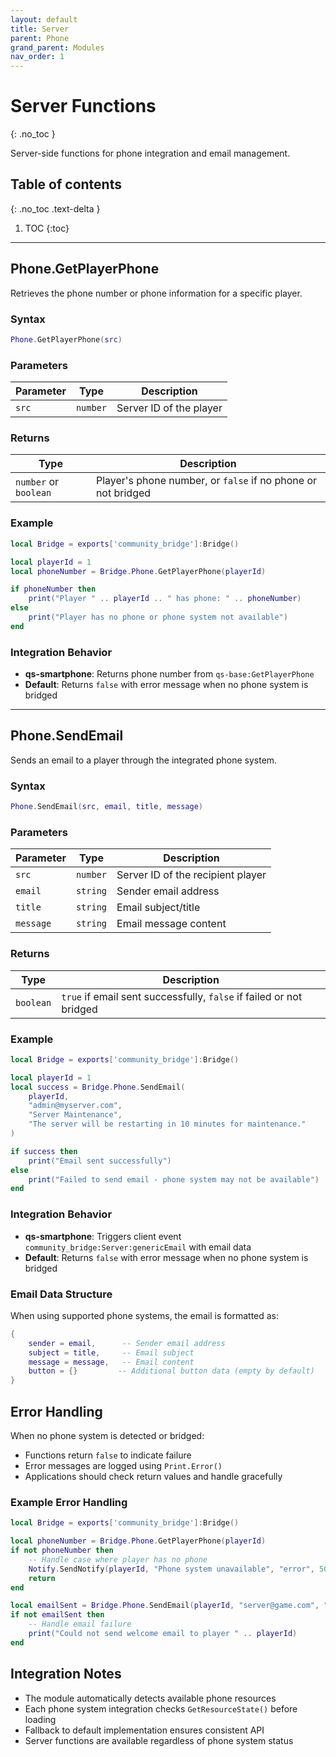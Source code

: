 ```yaml
---
layout: default
title: Server
parent: Phone
grand_parent: Modules
nav_order: 1
---
```


# Server Functions
{: .no_toc }

Server-side functions for phone integration and email management.

## Table of contents
{: .no_toc .text-delta }

1. TOC
{:toc}

---

## Phone.GetPlayerPhone

Retrieves the phone number or phone information for a specific player.

### Syntax

```lua
Phone.GetPlayerPhone(src)
```

### Parameters

| Parameter | Type | Description |
|-----------|------|-------------|
| `src` | `number` | Server ID of the player |

### Returns

| Type | Description |
|------|-------------|
| `number` or `boolean` | Player's phone number, or `false` if no phone or not bridged |

### Example

```lua
local Bridge = exports['community_bridge']:Bridge()

local playerId = 1
local phoneNumber = Bridge.Phone.GetPlayerPhone(playerId)

if phoneNumber then
    print("Player " .. playerId .. " has phone: " .. phoneNumber)
else
    print("Player has no phone or phone system not available")
end
```

### Integration Behavior

- **qs-smartphone**: Returns phone number from `qs-base:GetPlayerPhone`
- **Default**: Returns `false` with error message when no phone system is bridged

---

## Phone.SendEmail

Sends an email to a player through the integrated phone system.

### Syntax

```lua
Phone.SendEmail(src, email, title, message)
```

### Parameters

| Parameter | Type | Description |
|-----------|------|-------------|
| `src` | `number` | Server ID of the recipient player |
| `email` | `string` | Sender email address |
| `title` | `string` | Email subject/title |
| `message` | `string` | Email message content |

### Returns

| Type | Description |
|------|-------------|
| `boolean` | `true` if email sent successfully, `false` if failed or not bridged |

### Example

```lua
local Bridge = exports['community_bridge']:Bridge()

local playerId = 1
local success = Bridge.Phone.SendEmail(
    playerId,
    "admin@myserver.com",
    "Server Maintenance",
    "The server will be restarting in 10 minutes for maintenance."
)

if success then
    print("Email sent successfully")
else
    print("Failed to send email - phone system may not be available")
end
```

### Integration Behavior

- **qs-smartphone**: Triggers client event `community_bridge:Server:genericEmail` with email data
- **Default**: Returns `false` with error message when no phone system is bridged

### Email Data Structure

When using supported phone systems, the email is formatted as:

```lua
{
    sender = email,      -- Sender email address
    subject = title,     -- Email subject
    message = message,   -- Email content
    button = {}         -- Additional button data (empty by default)
}
```

## Error Handling

When no phone system is detected or bridged:

- Functions return `false` to indicate failure
- Error messages are logged using `Print.Error()` 
- Applications should check return values and handle gracefully

### Example Error Handling

```lua
local Bridge = exports['community_bridge']:Bridge()

local phoneNumber = Bridge.Phone.GetPlayerPhone(playerId)
if not phoneNumber then
    -- Handle case where player has no phone
    Notify.SendNotify(playerId, "Phone system unavailable", "error", 5000)
    return
end

local emailSent = Bridge.Phone.SendEmail(playerId, "server@game.com", "Welcome", "Welcome to the server!")
if not emailSent then
    -- Handle email failure
    print("Could not send welcome email to player " .. playerId)
end
```

## Integration Notes

- The module automatically detects available phone resources
- Each phone system integration checks `GetResourceState()` before loading
- Fallback to default implementation ensures consistent API
- Server functions are available regardless of phone system status
